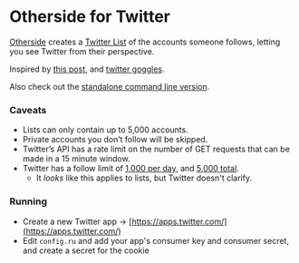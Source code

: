 # Otherside for Twitter

[Otherside](https://otherside.site) creates a [Twitter List](https://twitter.com/lists) of the accounts someone follows, letting you see Twitter from their perspective.

Inspired by [this post](http://parkerhiggins.net/2015/12/a-twitter-list-of-somebody-elses-timeline/), and [twitter goggles](https://github.com/ardubs/goggles).

Also check out the [standalone command line version](https://gist.github.com/0x263b/7b391a1617fcbbabc57fb1e705884a11).


### Caveats

* Lists can only contain up to 5,000 accounts.
* Private accounts you don’t follow will be skipped.
* Twitter’s API has a rate limit on the number of GET requests that can be made in a 15 minute window.
* Twitter has a follow limit of [1,000 per day](https://support.twitter.com/articles/15364), and [5,000 total](https://support.twitter.com/articles/68916).
  * It *looks* like this applies to lists, but Twitter doesn't clarify.


### Running
* Create a new Twitter app → [https://apps.twitter.com/](https://apps.twitter.com/)
* Edit `config.ru` and add your app's consumer key and consumer secret, and create a secret for the cookie
